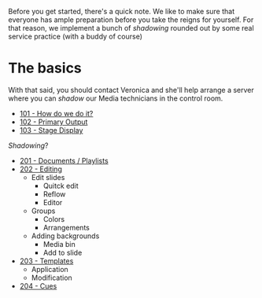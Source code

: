 <!-- TITLE: Training -->
<!-- SUBTITLE: After you're done with this, you shall have domain over the sanctuary screens -->

Before you get started, there's a quick note. We like to make sure that everyone has ample preparation before you take the reigns for yourself. For that reason, we implement a bunch of _shadowing_ rounded out by some real service practice (with a buddy of course)
# The basics
With that said, you should contact Veronica and she'll help arrange a server where you can _shadow_ our Media technicians in the control room.

* [101 - How do we do it?](/media/training-pages/101)
* [102 - Primary Output](/media/training-pages/102) 
* [103 - Stage Display](/media/training-pages/103)

_Shadowing_?
* [201 - Documents / Playlists](/media/training-pages/201)
* [202 - Editing](/media/training-pages/201)
	* Edit slides
		* Quitck edit
		* Reflow
		* Editor
	* Groups
		* Colors
		* Arrangements
	* Adding backgrounds
		* Media bin
		* Add to slide
* [203 - Templates](/media/training-pages/203)
	* Application
	* Modification
* [204 - Cues](/media/training-pages/204)